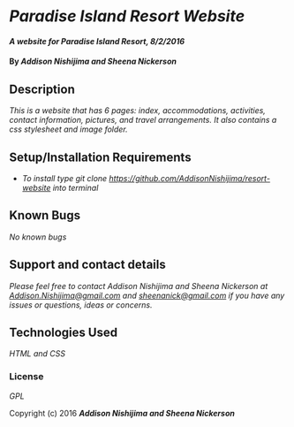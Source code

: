 # _Paradise Island Resort Website_

#### _A website for Paradise Island Resort, 8/2/2016_

#### By _**Addison Nishijima and Sheena Nickerson**_

## Description

_This is a website that has 6 pages: index, accommodations, activities, contact information, pictures, and travel arrangements. It also contains a css stylesheet and image folder._

## Setup/Installation Requirements

* _To install type git clone https://github.com/AddisonNishijima/resort-website into terminal_

## Known Bugs

_No known bugs_

## Support and contact details

_Please feel free to contact Addison Nishijima and Sheena Nickerson at Addison.Nishijima@gmail.com and sheenanick@gmail.com if you have any issues or questions, ideas or concerns._

## Technologies Used

_HTML and CSS_

### License

*GPL*

Copyright (c) 2016 **_Addison Nishijima and Sheena Nickerson_**
